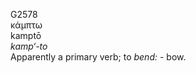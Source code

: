 <body>
  <p>G2578<br>  κάμπτω  <br> kamptō  <br><i>kamp‘-to </i><br>Apparently a primary verb; to <i>bend:</i> - bow.<br></p>
 </body>